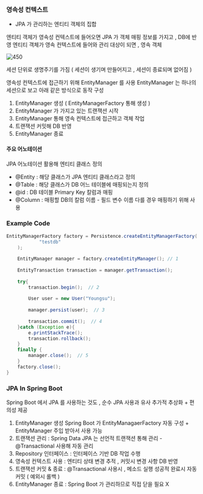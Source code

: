 ### 영속성 컨텍스트

- JPA 가 관리하는 엔티티 객체의 집합

엔티티 객체가 영속성 컨텍스트에 들어오면 JPA 가 객체 매핑 정보를 가지고 , DB에 반영
엔티티 객체가 영속 컨텍스트에 들어와 관리 대상이 되면 , 영속 객체

![450](https://i.imgur.com/NOcxfEK.png)

세션 단위로 생명주기를 가짐 ( 세션이 생기며 만들어지고 , 세션이 종료되며 없어짐 )

영속성 컨텍스트에 접근하기 위해 EntityManager 를 사용
EntityManager 는 하나의 세션으로 보고 아래 같은 방식으로 동작 구성

1. EntityManager 생성 ( EntityManagerFactory 통해 생성 )
2. EntityManager 가 가지고 있는 트랜잭션 시작
3. EntityManager 통해 영속 컨텍스트에 접근하고 객체 작업
4. 트랜잭션 커밋해 DB 반영
5. EntityManager 종료

#### 주요 어노테이션

JPA 어노테이션 활용해 엔티티 클래스 정의

- @Entity : 해당 클래스가 JPA 엔티티 클래스라고 정의
- @Table : 해당 클래스가 DB 어느 테이블에 매핑되는지 정의
- @id : DB 테이블 Primary Key 칼럼과 매핑
- @Column : 매핑할 DB의 칼럼 이름 - 필드 변수 이름 다를 경우 매핑하기 위해 사용

### Example Code
```java
EntityManagerFactory factory = Persistence.createEntityManagerFactory(  
            "testdb"  
    );  
  
    EntityManager manager = factory.createEntityManager(); // 1
  
    EntityTransaction transaction = manager.getTransaction();
  
    try{  
        transaction.begin();  // 2
  
        User user = new User("Youngsu");  
  
        manager.persist(user);  // 3
  
        transaction.commit();  // 4
    }catch (Exception e){  
        e.printStackTrace();  
        transaction.rollback();  
    }  
    finally {  
        manager.close();  // 5
    }  
    factory.close();  
}
```

### JPA In Spring Boot

Spring Boot 에서 JPA 를 사용하는 것도 , 순수 JPA 사용과 유사
추가적 추상화 + 편의성 제공

1. EntityManager 생성
	Spring Boot 가 EntityManagaerFactory 자동 구성 +
	EntityManager 주입 받아서 사용 가능 
2. 트랜잭션 관리 : Spring Data JPA 는 선언적 트랜잭션 통해 관리 - @Transactional 사용해 자동 관리
3. Repository 인터페이스 : 인터페이스 기반 DB 작업 수행
4. 영속성 컨텍스트 사용 : 엔티티 상태 변경 추적 , 커밋시 변경 사항 DB 반영
5. 트랜잭션 커밋 & 종료 : @Transactional 사용시 , 메소드 실행 성공적 완료시 자동 커밋 ( 예외시 롤백 )
6. EntityManager 종료 : Spring Boot 가 관리하므로 직접 닫을 필요 X

